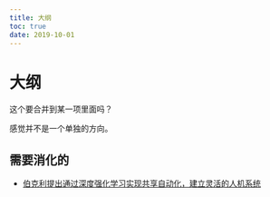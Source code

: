 ```yaml
---
title: 大纲
toc: true
date: 2019-10-01
---
```

# 大纲

这个要合并到某一项里面吗？

感觉并不是一个单独的方向。


## 需要消化的

- [伯克利提出通过深度强化学习实现共享自动化，建立灵活的人机系统 ](http://www.sohu.com/a/228816531_390227)
